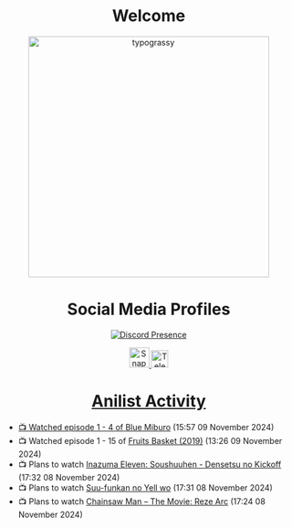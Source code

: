 <div align="center">

# Welcome
<a href="https://github.com/kawarimidoll/typograssy">
    <img alt="typograssy" src="https://typograssy.deno.dev/api?text=%E3%82%88%E3%81%86%E3%81%93%E3%81%9D%E3%81%BF%E3%81%AA%E3%81%95%E3%82%93%20-%20Sheby--&&l0=none&l1=82d9d0&l2=027353&l3=038c4c&l4=01402e&bg=none&frame=none&speed=100&comment=" width="421.99">
</a>

</div>

<div align="center">

# Social Media Profiles

[![Discord Presence](https://lanyard.cnrad.dev/api/612532963938271232)](https://discord.com/users/612532963938271232)


<a href="https://www.snapchat.com/add/a.sheby" title="Snapchat Profile">
    <img src="https://www.freepnglogos.com/uploads/snapchat-logo-png-0.png" width="35" alt="Snapchat Logo" />


<a href="https://t.me/ASheby" title="Telegram Profile">
    <img src="https://www.freepnglogos.com/uploads/telegram-logo-png-0.png" width="30" alt="Telegram Logo" />


</div>

<div align="center">

# Anilist Activity

</div>

<!-- ANILIST_ACTIVITY:start -->

-   📺 Watched episode 1 - 4 of [Blue Miburo](https://anilist.co/anime/169258) (15:57 09 November 2024)
-   📺 Watched episode 1 - 15 of [Fruits Basket (2019)](https://anilist.co/anime/105334) (13:26 09 November 2024)
-   📺 Plans to watch [Inazuma Eleven: Soushuuhen - Densetsu no Kickoff](https://anilist.co/anime/180804) (17:32 08 November 2024)
-   📺 Plans to watch [Suu-funkan no Yell wo](https://anilist.co/anime/173935) (17:31 08 November 2024)
-   📺 Plans to watch [Chainsaw Man – The Movie: Reze Arc](https://anilist.co/anime/171627) (17:24 08 November 2024)

<!-- ANILIST_ACTIVITY:end -->
